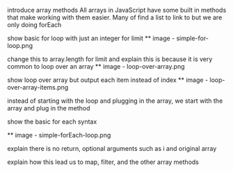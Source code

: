 introduce array methods
All arrays in JavaScript have some built in methods that make working with them easier. Many of
find a list to link to but we are only doing forEach

show basic for loop with just an integer for limit
\*\* image - simple-for-loop.png

change this to array.length for limit and explain this is because it is very common to loop over an array
\*\* image - loop-over-array.png

show loop over array but output each item instead of index
\*\* image - loop-over-array-items.png

instead of starting with the loop and plugging in the array, we start with the array and plug in the method

show the basic for each syntax

\*\* image - simple-forEach-loop.png

explain there is no return, optional arguments such as i and original array

explain how this lead us to map, filter, and the other array methods
